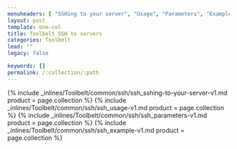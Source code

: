 ```yaml
---
menuheaders: [ "SSHing to your server", "Usage", "Parameters", "Example" ]
layout: post
template: one-col
title: Toolbelt SSH to servers
categories: Toolbelt
lead: ""
legacy: false

keywords: []
permalink: /:collection/:path
---
```





<a href="#sshing-to-your-server"></a>{% include _inlines/Toolbelt/common/ssh/ssh_sshing-to-your-server-v1.md  product = page.collection %}
<a href="#usage"></a>{% include _inlines/Toolbelt/common/ssh/ssh_usage-v1.md  product = page.collection %}
<a href="#parameters"></a>{% include _inlines/Toolbelt/common/ssh/ssh_parameters-v1.md  product = page.collection %}
<a href="#example"></a>{% include _inlines/Toolbelt/common/ssh/ssh_example-v1.md  product = page.collection %}